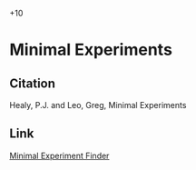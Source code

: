 +10

# Minimal Experiments

## Citation 

Healy, P.J. and Leo, Greg, Minimal Experiments

## Link 

[Minimal Experiment Finder](https://gregleo-econ.shinyapps.io/minimalexperiments/)
